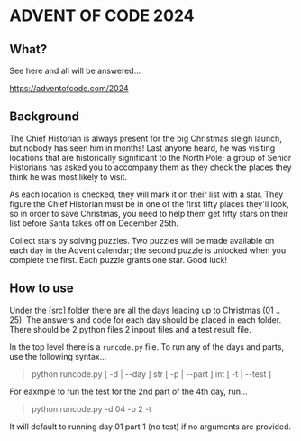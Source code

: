 # ADVENT OF CODE 2024

## What?

See here and all will be answered...

https://adventofcode.com/2024

## Background

The Chief Historian is always present for the big Christmas sleigh launch, but nobody has seen him in months! Last anyone heard, he was visiting locations that are historically significant to the North Pole; a group of Senior Historians has asked you to accompany them as they check the places they think he was most likely to visit.

As each location is checked, they will mark it on their list with a star. They figure the Chief Historian must be in one of the first fifty places they'll look, so in order to save Christmas, you need to help them get fifty stars on their list before Santa takes off on December 25th.

Collect stars by solving puzzles. Two puzzles will be made available on each day in the Advent calendar; the second puzzle is unlocked when you complete the first. Each puzzle grants one star. Good luck!

## How to use

Under the [src] folder there are all the days leading up to Christmas (01 .. 25). The answers and code for each day should be placed in each folder. There should be 2 python files 2 inpout files and a test result file.

In the top level there is a `runcode.py` file. To run any of the days and parts, use the following syntax...

> python runcode.py [ -d | --day ] str [ -p | --part ] int [ -t | --test ]

For eaxmple to run the test for the 2nd part of the 4th day, run...

> python runcode.py -d 04 -p 2 -t

It will default to running day 01 part 1 (no test) if no arguments are provided.
